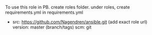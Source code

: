 To use this role in PB.
create roles folder. under roles, create requirements.yml
in requirements.yml
- src: https://github.com/Nagendren/ansible.git (add exact role url)
  version: master (branch/tags)
  scm: git
